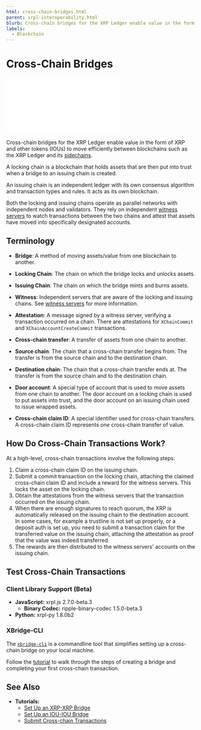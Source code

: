 ```yaml
---
html: cross-chain-bridges.html
parent: xrpl-interoperability.html
blurb: Cross-chain bridges for the XRP Ledger enable value in the form of XRP and other tokens (IOUs) to move efficiently between blockchains.
labels:
  - Blockchain
---
```

# Cross-Chain Bridges

<embed src="/snippets/_xchain-bridges-disclaimer.md" />

Cross-chain bridges for the XRP Ledger enable value in the form of XRP and other tokens (IOUs) to move efficiently between blockchains such as the XRP Ledger and its [sidechains](xrpl-sidechains.md).

A locking chain is a blockchain that holds assets that are then put into trust when a bridge to an issuing chain is created.

An issuing chain is an independent ledger with its own consensus algorithm and transaction types and rules. It acts as its own blockchain.

Both the locking and issuing chains operate as parallel networks with independent nodes and validators. They rely on independent [witness servers](witness-server.md) to watch transactions between the two chains and attest that assets have moved into specifically designated accounts.


## Terminology

- **Bridge**: A method of moving assets/value from one blockchain to another.

- **Locking Chain**: The chain on which the bridge locks and unlocks assets.

- **Issuing Chain**: The chain on which the bridge mints and burns assets.

- **Witness**: Independent servers that are aware of the locking and issuing chains. See [witness servers](witness-server.md) for more information.

- **Attestation**: A message signed by a witness server, verifying a transaction occurred on a chain. There are attestations for `XChainCommit` and `XChainAccountCreateCommit` transactions.

- **Cross-chain transfer**: A transfer of assets from one chain to another.

- **Source chain**: The chain that a cross-chain transfer begins from. The transfer is from the source chain and to the destination chain.

- **Destination chain**: The chain that a cross-chain transfer ends at. The transfer is from the source chain and to the destination chain.

- **Door account**: A special type of account that is used to move assets from one chain to another. The door account on a locking chain is used to put assets into trust, and the door account on an issuing chain used to issue wrapped assets. 

- **Cross-chain claim ID**: A special identifier used for cross-chain transfers. A cross-chain claim ID represents *one* cross-chain transfer of value.


## How Do Cross-Chain Transactions Work?
 
At a high-level, cross-chain transactions involve the following steps: 

1. Claim a cross-chain claim ID on the issuing chain.
2. Submit a commit transaction on the locking chain, attaching the claimed cross-chain claim ID and include a reward for the witness servers. This locks the asset on the locking chain.
3. Obtain the attestations from the witness servers that the transaction occurred on the issuing chain.
4. When there are enough signatures to reach quorum, the XRP is automatically released on the issuing chain to the destination account. In some cases, for example a trustline is not set up properly, or a deposit auth is set up, you need to submit a transaction claim for the transferred value on the issuing chain, attaching the attestation as proof that the value was indeed transferred.
5. The rewards are then distributed to the witness servers' accounts on the issuing chain.


## Test Cross-Chain Transactions


### Client Library Support (Beta)

- **JavaScript:** xrpl.js 2.7.0-beta.3
  - **Binary Codec:** ripple-binary-codec 1.5.0-beta.3
- **Python:** xrpl-py 1.8.0b2


### XBridge-CLI

The [`xbridge-cli`](https://github.com/XRPLF/xbridge-cli) is a commandline tool that simplifies setting up a cross-chain bridge on your local machine.

Follow the [tutorial](https://github.com/XRPLF/xbridge-cli/blob/main/scripts/tutorial.sh) to walk through the steps of creating a bridge and completing your first cross-chain transaction.


## See Also

- **Tutorials:**
  - [Set Up an XRP-XRP Bridge](tutorials/set-up-xrp-xrp-bridge.md)
  - [Set Up an IOU-IOU Bridge](tutorials/set-up-iou-iou-bridge.md)
  - [Submit Cross-chain Transactions](tutorials/submit-cross-chain-transaction.md)
